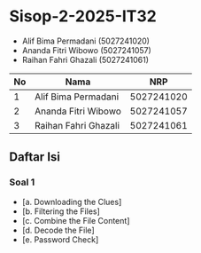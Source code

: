 # Sisop-2-2025-IT32
- Alif Bima Permadani (5027241020)
- Ananda Fitri Wibowo (5027241057)
- Raihan Fahri Ghazali (5027241061)

| No | Nama                   | NRP         |
|----|------------------------|-------------|
| 1  | Alif Bima Permadani    | 5027241020  |
| 2  | Ananda Fitri Wibowo    | 5027241057  |
| 3  | Raihan Fahri Ghazali   | 5027241061  |


## Daftar Isi
### Soal 1
  - [a. Downloading the Clues]
  - [b. Filtering the Files]
  - [c. Combine the File Content]
  - [d. Decode the File]
  - [e. Password Check]
